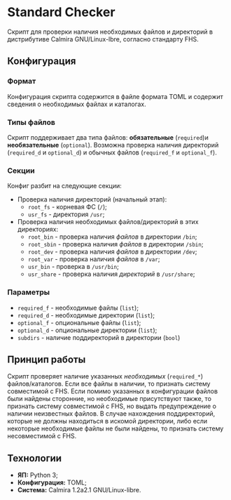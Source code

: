 # Standard Checker

Скрипт для проверки наличия необходимых файлов и директорий в дистрибутиве
Calmira GNU/Linux-lbre, согласно стандарту FHS.

## Конфигурация

### Формат

Конфигурация скрипта содержится в файле формата TOML и содержит сведения о
необходимых файлах и каталогах.

### Типы файлов

Скрипт поддерживает два типа файлов: **обязательные** (`required`)и
**необязательные** (`optional`). Возможна проверка наличия директорий
(`required_d` и `optional_d`) и обычных файлов (`required_f` и `optional_f`).

### Секции

Конфиг разбит на следующие секции:

- Проверка наличия директорий (начальный этап):
    - `root_fs` - корневая ФС (`/`);
    - `usr_fs` - директория `/usr`;
- Проверка наличия необходимых файлов/директорий в этих директориях:
    - `root_bin` - проверка наличия *файлов* в директории `/bin`;
    - `root_sbin` - проверка наличия *файлов* в директории `/sbin`;
    - `root_dev` - проверка наличия *файлов* в директории `/dev`;
    - `root_var` - проверка наличия *файлов* в `/var`;
    - `usr_bin` - проверка в `/usr/bin`;
    - `usr_share` - проверка наличия *директорий* в `/usr/share`;

### Параметры

- `required_f` - необходимые файлы (`list`);
- `required_d` - необходимые директории (`list`);
- `optional_f` - опциональные файлы (`list`);
- `optional_d` - опциональные директории (`list`);
- `subdirs` - наличие поддиректорий в директории (`bool`)

## Принцип работы

Скрипт проверяет наличие указанных *необходимых* (`required_*`)
файлов/каталогов. Если все файлы в наличии, то признать систему совместимой с
FHS. Если помимо указанных в конфигурации файлов были найдены сторонние, но
необходимые присутствуют также, то признать систему совместимой с FHS, но выдать
предупреждение о наличии неизвестных файлов. В случае нахождения поддиректорий,
которые не должны находиться в искомой директории, либо если некоторые
необходимые файлы не были найдены, то признать систему несовместимой с FHS.

## Технологии

- **ЯП:** Python 3;
- **Конфигурация:** TOML;
- **Система:** Calmira 1.2a2.1 GNU/Linux-libre.
